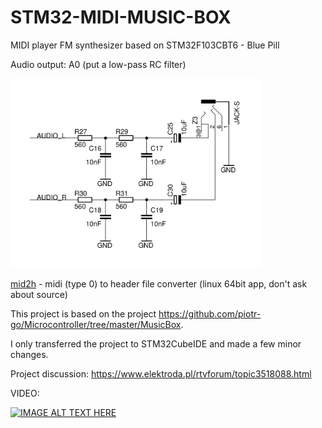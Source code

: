 # STM32-MIDI-MUSIC-BOX
MIDI player FM synthesizer based on STM32F103CBT6 - Blue Pill

Audio output: A0 (put a low-pass RC filter)

<img src="https://github.com/US4LKW/STM32-MIDI-MUSIC-BOX/blob/main/Img/RC-filter.png" width="400"/>

[mid2h](https://github.com/US4LKW/STM32-MIDI-MUSIC-BOX/raw/main/MIDI_converter/) - midi (type 0) to header file converter (linux 64bit app, don't ask about source)

This project is based on the project https://github.com/piotr-go/Microcontroller/tree/master/MusicBox.

I only transferred the project to STM32CubeIDE and made a few minor changes.

Project discussion: https://www.elektroda.pl/rtvforum/topic3518088.html

VIDEO:

[![IMAGE ALT TEXT HERE](https://i.ytimg.com/vi/K8pzjLzDs2E/sddefault.jpg)](https://www.youtube.com/watch?v=K8pzjLzDs2E)
